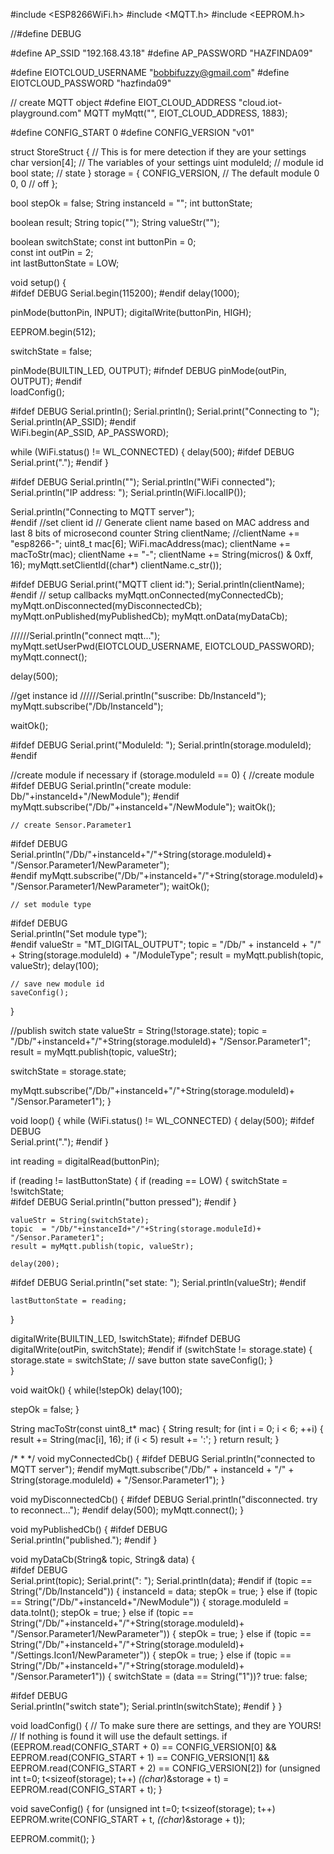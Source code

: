 #include <ESP8266WiFi.h>
#include <MQTT.h>
#include <EEPROM.h>

//#define DEBUG

#define AP_SSID     "192.168.43.18"
#define AP_PASSWORD "HAZFINDA09"  

#define EIOTCLOUD_USERNAME "bobbifuzzy@gmail.com"
#define EIOTCLOUD_PASSWORD "hazfinda09"

// create MQTT object
#define EIOT_CLOUD_ADDRESS "cloud.iot-playground.com"
MQTT myMqtt("", EIOT_CLOUD_ADDRESS, 1883);

#define CONFIG_START 0
#define CONFIG_VERSION "v01"

struct StoreStruct {
  // This is for mere detection if they are your settings
  char version[4];
  // The variables of your settings
  uint moduleId;  // module id
  bool state;     // state
} storage = {
  CONFIG_VERSION,
  // The default module 0
  0,
  0 // off
};

bool stepOk = false;
String instanceId = "";
int buttonState;

boolean result;
String topic("");
String valueStr("");

boolean switchState;
const int buttonPin = 0;  
const int outPin = 2;  
int lastButtonState = LOW; 

void setup() 
{  
#ifdef DEBUG
  Serial.begin(115200);
#endif
  delay(1000);

  pinMode(buttonPin, INPUT);
  digitalWrite(buttonPin, HIGH);
  
  EEPROM.begin(512);

  switchState = false;  

  pinMode(BUILTIN_LED, OUTPUT); 
#ifndef DEBUG
  pinMode(outPin, OUTPUT); 
#endif  
  loadConfig();

#ifdef DEBUG
  Serial.println();
  Serial.println();
  Serial.print("Connecting to ");
  Serial.println(AP_SSID);
#endif  
  WiFi.begin(AP_SSID, AP_PASSWORD);
  
  while (WiFi.status() != WL_CONNECTED) {
    delay(500);
#ifdef DEBUG
    Serial.print(".");
#endif
  }

#ifdef DEBUG
  Serial.println("");
  Serial.println("WiFi connected");
  Serial.println("IP address: ");
  Serial.println(WiFi.localIP());

  Serial.println("Connecting to MQTT server");  
#endif
  //set client id
  // Generate client name based on MAC address and last 8 bits of microsecond counter
  String clientName;
  //clientName += "esp8266-";
  uint8_t mac[6];
  WiFi.macAddress(mac);
  clientName += macToStr(mac);
  clientName += "-";
  clientName += String(micros() & 0xff, 16);
  myMqtt.setClientId((char*) clientName.c_str());

#ifdef DEBUG
  Serial.print("MQTT client id:");
  Serial.println(clientName);
#endif
  // setup callbacks
  myMqtt.onConnected(myConnectedCb);
  myMqtt.onDisconnected(myDisconnectedCb);
  myMqtt.onPublished(myPublishedCb);
  myMqtt.onData(myDataCb);
  
  //////Serial.println("connect mqtt...");
  myMqtt.setUserPwd(EIOTCLOUD_USERNAME, EIOTCLOUD_PASSWORD);  
  myMqtt.connect();

  delay(500);
  
  //get instance id
  //////Serial.println("suscribe: Db/InstanceId");
  myMqtt.subscribe("/Db/InstanceId");

  waitOk();

#ifdef DEBUG
  Serial.print("ModuleId: ");
  Serial.println(storage.moduleId);
#endif

  //create module if necessary 
  if (storage.moduleId == 0)
  {
    //create module
#ifdef DEBUG
    Serial.println("create module: Db/"+instanceId+"/NewModule");
#endif
    myMqtt.subscribe("/Db/"+instanceId+"/NewModule");
    waitOk();
      
    // create Sensor.Parameter1
#ifdef DEBUG    
    Serial.println("/Db/"+instanceId+"/"+String(storage.moduleId)+ "/Sensor.Parameter1/NewParameter");    
#endif
    myMqtt.subscribe("/Db/"+instanceId+"/"+String(storage.moduleId)+ "/Sensor.Parameter1/NewParameter");
    waitOk();

    // set module type
#ifdef DEBUG        
    Serial.println("Set module type");    
#endif
    valueStr = "MT_DIGITAL_OUTPUT";
    topic  = "/Db/" + instanceId + "/" + String(storage.moduleId) + "/ModuleType";
    result = myMqtt.publish(topic, valueStr);
    delay(100);

    // save new module id
    saveConfig();
  }

  
  //publish switch state
  valueStr = String(!storage.state);
  topic  = "/Db/"+instanceId+"/"+String(storage.moduleId)+ "/Sensor.Parameter1";
  result = myMqtt.publish(topic, valueStr);

  switchState = storage.state;
  
  myMqtt.subscribe("/Db/"+instanceId+"/"+String(storage.moduleId)+ "/Sensor.Parameter1");
}

void loop() {
  while (WiFi.status() != WL_CONNECTED) {
    delay(500);
#ifdef DEBUG        
    Serial.print(".");
#endif
  }

  int reading = digitalRead(buttonPin);

  if (reading != lastButtonState) {
    if (reading == LOW)
    {
      switchState = !switchState;            
#ifdef DEBUG
      Serial.println("button pressed");
#endif
    }

    valueStr = String(switchState);
    topic  = "/Db/"+instanceId+"/"+String(storage.moduleId)+ "/Sensor.Parameter1";
    result = myMqtt.publish(topic, valueStr);

    delay(200);


#ifdef DEBUG
      Serial.println("set state: ");
      Serial.println(valueStr);
#endif

    lastButtonState = reading;
  }
  

  digitalWrite(BUILTIN_LED, !switchState); 
#ifndef DEBUG  
  digitalWrite(outPin, switchState); 
#endif
  if (switchState != storage.state)
  {
    storage.state = switchState;
    // save button state
    saveConfig();
  }  
}


void waitOk()
{
  while(!stepOk)
    delay(100);
 
  stepOk = false;
}

String macToStr(const uint8_t* mac)
{
  String result;
  for (int i = 0; i < 6; ++i) {
    result += String(mac[i], 16);
    if (i < 5)
      result += ':';
  }
  return result;
}


/*
 * 
 */
void myConnectedCb() {
#ifdef DEBUG
  Serial.println("connected to MQTT server");
#endif
  myMqtt.subscribe("/Db/" + instanceId + "/" + String(storage.moduleId) + "/Sensor.Parameter1");
}

void myDisconnectedCb() {
#ifdef DEBUG
  Serial.println("disconnected. try to reconnect...");
#endif
  delay(500);
  myMqtt.connect();
}

void myPublishedCb() {
#ifdef DEBUG  
  Serial.println("published.");
#endif
}

void myDataCb(String& topic, String& data) {  
#ifdef DEBUG  
  Serial.print(topic);
  Serial.print(": ");
  Serial.println(data);
#endif
  if (topic == String("/Db/InstanceId"))
  {
    instanceId = data;
    stepOk = true;
  }
  else if (topic ==  String("/Db/"+instanceId+"/NewModule"))
  {
    storage.moduleId = data.toInt();
    stepOk = true;
  }
  else if (topic == String("/Db/"+instanceId+"/"+String(storage.moduleId)+ "/Sensor.Parameter1/NewParameter"))
  {
    stepOk = true;
  }
  else if (topic == String("/Db/"+instanceId+"/"+String(storage.moduleId)+ "/Settings.Icon1/NewParameter"))
  {
    stepOk = true;
  }
  else if (topic == String("/Db/"+instanceId+"/"+String(storage.moduleId)+ "/Sensor.Parameter1"))
  {
    switchState = (data == String("1"))? true: false;

#ifdef DEBUG      
    Serial.println("switch state");
    Serial.println(switchState);
#endif
  }
}

void loadConfig() {
  // To make sure there are settings, and they are YOURS!
  // If nothing is found it will use the default settings.
  if (EEPROM.read(CONFIG_START + 0) == CONFIG_VERSION[0] &&
      EEPROM.read(CONFIG_START + 1) == CONFIG_VERSION[1] &&
      EEPROM.read(CONFIG_START + 2) == CONFIG_VERSION[2])
    for (unsigned int t=0; t<sizeof(storage); t++)
      *((char*)&storage + t) = EEPROM.read(CONFIG_START + t);
}

void saveConfig() {
  for (unsigned int t=0; t<sizeof(storage); t++)
    EEPROM.write(CONFIG_START + t, *((char*)&storage + t));

  EEPROM.commit();
}

